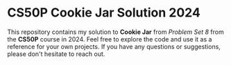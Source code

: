 # CS50P Cookie Jar Solution 2024

This repository contains my solution to **Cookie Jar** from _Problem Set 8_ from the **CS50P** course in 2024.
Feel free to explore the code and use it as a reference for your own projects. If you have any questions or suggestions, please don't hesitate to reach out.
